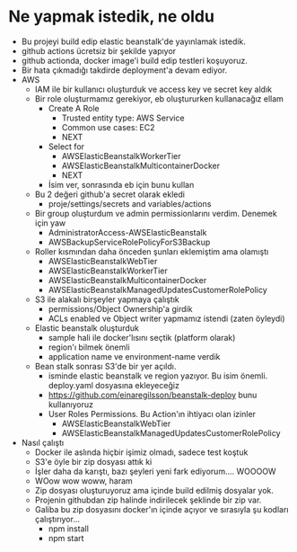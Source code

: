 
# Ne yapmak istedik, ne oldu
- Bu projeyi build edip elastic beanstalk'de yayınlamak istedik.
- github actions ücretsiz bir şekilde yapıyor
- github actionda, docker image'i build edip testleri koşuyoruz.
- Bir hata çıkmadığı takdirde deployment'a devam ediyor.
- AWS
    - IAM ile bir kullanıcı oluşturduk ve access key ve secret key aldık
    - Bir role oluşturmamız gerekiyor, eb oluştururken kullanacağız ellam
        - Create A Role
            - Trusted entity type: AWS Service
            - Common use cases: EC2
            - NEXT
        - Select for
            - AWSElasticBeanstalkWorkerTier
            - AWSElasticBeanstalkMulticontainerDocker
            - NEXT
        - İsim ver, sonrasında eb için bunu kullan
    - Bu 2 değeri github'a secret olarak ekledi
        - proje/settings/secrets and variables/actions
    - Bir group oluşturdum ve admin permissionlarını verdim. Denemek için yaw
        - AdministratorAccess-AWSElasticBeanstalk
        - AWSBackupServiceRolePolicyForS3Backup
    - Roller kısmından daha önceden şunları eklemiştim ama olamıştı
        - AWSElasticBeanstalkWebTier
        - AWSElasticBeanstalkWorkerTier
        - AWSElasticBeanstalkMulticontainerDocker
        - AWSElasticBeanstalkManagedUpdatesCustomerRolePolicy
    - S3 ile alakalı birşeyler yapmaya çalıştık
        - permissions/Object Ownership'a girdik
        - ACLs enabled ve Object writer yapmamız istendi (zaten öyleydi)
    - Elastic beanstalk oluşturduk 
        - sample hali ile docker'lısını seçtik (platform olarak)
        - region'ı bilmek önemli
        - application name ve environment-name verdik
    - Bean stalk sonrası S3'de bir yer açıldı.
        - isminde elastic beanstalk ve region yazıyor. Bu isim önemli. deploy.yaml dosyasına ekleyeceğiz
        - https://github.com/einaregilsson/beanstalk-deploy bunu kullanıyoruz
        - User Roles Permissions. Bu Action'ın ihtiyacı olan izinler
            - AWSElasticBeanstalkWebTier
            - AWSElasticBeanstalkManagedUpdatesCustomerRolePolicy
- Nasıl çalıştı
    - Docker ile aslında hiçbir işimiz olmadı, sadece test koştuk
    - S3'e öyle bir zip dosyası attık ki
    - İşler daha da karıştı, bazı şeyleri yeni fark ediyorum.... WOOOOW
    - WOow wow woww, haram
    - Zip dosyası oluşturuyoruz ama içinde build edilmiş dosyalar yok.
    - Projenin githubdan zip halinde indirilecek şeklinde bir zip var.
    - Galiba bu zip dosyasını docker'ın içinde açıyor ve sırasıyla şu kodları çalıştırıyor...
        - npm install
        - npm start
    
